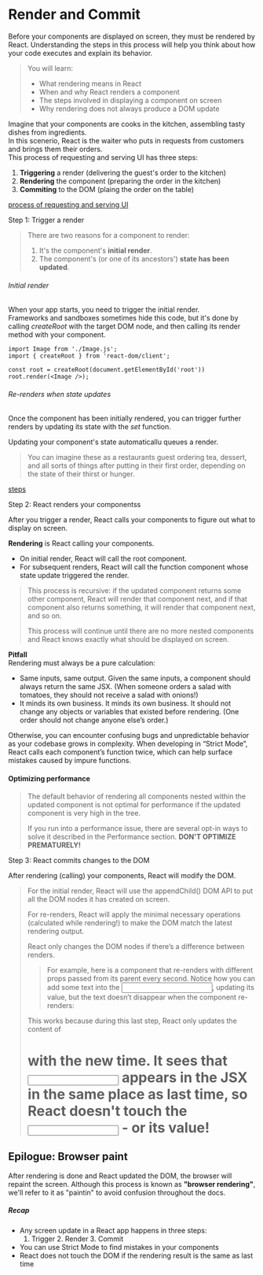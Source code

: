 # Render and Commit

Before your components are displayed on screen, they must be rendered by React. Understanding the steps in this process will help you think about how your code executes and explain its behavior.

> You will learn:
>
> - What rendering means in React
> - When and why React renders a component
> - The steps involved in displaying a component on screen
> - Why rendering does not always produce a DOM update

Imagine that your components are cooks in the kitchen, assembling tasty dishes from ingredients.  
In this scenerio, React is the waiter who puts in requests from customers and brings them their orders.  
This process of requesting and serving UI has three steps:

1. **Triggering** a render (delivering the guest's order to the kitchen)
2. **Rendering** the component (preparing the order in the kitchen)
3. **Commiting** to the DOM (plaing the order on the table)

[process of requesting and serving UI](https://react.dev/images/docs/illustrations/i_render-and-commit2.png)

Step 1: Trigger a render

> There are two reasons for a component to render:
>
> 1.  It's the component's **initial render**.
> 2.  The component's (or one of its ancestors') **state has been updated**.

###### Initial render

When your app starts, you need to trigger the initial render.  
Frameworks and sandboxes sometimes hide this code, but it's done by calling _createRoot_ with the target DOM node, and then calling its render method with your component.

    import Image from './Image.js';
    import { createRoot } from 'react-dom/client';

    const root = createRoot(document.getElementById('root'))
    root.render(<Image />);

###### Re-renders when state updates

Once the component has been initially rendered, you can trigger further renders by updating its state with the _set_ function.

Updating your component's state automaticallu queues a render.

> You can imagine these as a restaurants guest ordering tea, dessert, and all sorts of things after putting in their first order, depending on the state of their thirst or hunger.

[steps](https://react.dev/images/docs/illustrations/i_rerender2.png)

Step 2: React renders your componentss

After you trigger a render, React calls your components to figure out what to display on screen.

**Rendering** is React calling your components.

- On initial render, React will call the root component.
- For subsequent renders, React will call the function component whose state update triggered the render.

> This process is recursive: if the updated component returns some other component, React will render that component next, and if that component also returns something, it will render that component next, and so on.
>
> This process will continue until there are no more nested components and React knows exactly what should be displayed on screen.

**Pitfall**  
Rendering must always be a pure calculation:

- Same inputs, same output.
  Given the same inputs, a component should always return the same JSX. (When someone orders a salad with tomatoes, they should not receive a salad with onions!)
- It minds its own business.
  It minds its own business. It should not change any objects or variables that existed before rendering. (One order should not change anyone else’s order.)

Otherwise, you can encounter confusing bugs and unpredictable behavior as your codebase grows in complexity. When developing in “Strict Mode”, React calls each component’s function twice, which can help surface mistakes caused by impure functions.

#### Optimizing performance

> The default behavior of rendering all components nested within the updated component is not optimal for performance if the updated component is very high in the tree.
>
> If you run into a performance issue, there are several opt-in ways to solve it described in the Performance section. **DON'T OPTIMIZE PREMATURELY!**

Step 3: React commits changes to the DOM

After rendering (calling) your components, React will modify the DOM.

> For the initial render, React will use the appendChild() DOM API to put all the DOM nodes it has created on screen.
>
> For re-renders, React will apply the minimal necessary operations (calculated while rendering!) to make the DOM match the latest rendering output.
>
> React only changes the DOM nodes if there’s a difference between renders.
>
> > For example, here is a component that re-renders with different props passed from its parent every second. Notice how you can add some text into the <input>, updating its value, but the text doesn’t disappear when the component re-renders:
>
> This works because during this last step, React only updates the content of <h1> with the new time. It sees that <input> appears in the JSX in the same place as last time, so React doesn't touch the <input> - or its value!

## Epilogue: Browser paint

After rendering is done and React updated the DOM, the browser will repaint the screen. Although this process is known as **"browser rendering"**, we'll refer to it as "paintin" to avoid confusion throughout the docs.

##### Recap

- Any screen update in a React app happens in three steps:
  1. Trigger 2. Render 3. Commit
- You can use Strict Mode to find mistakes in your components
- React does not touch the DOM if the rendering result is the same as last time
